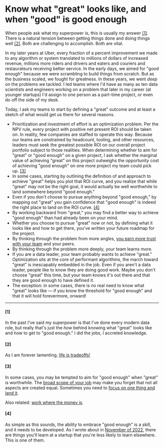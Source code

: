 # Know what "great" looks like, and when "good" is good enough

When people ask what my superpower is, this is usually my answer [[1]](#1). There is a natural tension between getting things done and doing things well [[2]](#2). Both are challenging to accomplish. Both are vital.

In my later years at Uber, every fraction of a percent improvement we made to any algorithm or system translated to millions of dollars of increased revenue, millions more riders and drivers and eaters and couriers and restaurateurs receiving better service. In the early days, we aimed for "good enough" because we were scrambling to build things from scratch. But as the business scaled, we fought for greatness. In these years, we went _deep_ on the problems we tackled. I led teams where I'd have as many as ten data scientists and engineers working on a problem that later in my career (at younger startups) I'd assign to one person as a part-time project, or even do off the side of my desk. 

Today, I ask my teams to start by defining a "great" outcome and at least a sketch of what would get us there for several reasons.
- Prioritization and investment of effort is an optimization problem. Per the NPV rule, every project with positive net present ROI should be taken on. In reality, few companies are staffed to operate this way. Because our teams are constrained by headcount, tooling, and other resources, leaders must  seek the greatest possible ROI on our overall project portfolio subject to those realities. When determining whether to aim for "great" or "good enough" on a given project, I ask whether the marginal value of achieving "great" on this project outweighs the opportunity cost of achieving "good enough" on one more project my team could pick up. [[3]](#3)
- In some cases, starting by outlining the definition of and approach to achieve "great" helps you plot that ROI curve, and you realize that while "great" may not be the right goal, it would actually be well worthwhile to land somewhere beyond "good enough." 
- Even if you don't choose to pursue anything beyond "good enough," by mapping out "great" you gain confidence that "good enough" is indeed the right place to land on the ROI curve. [[4]](#4)
- By working backward from "great," you may find a better way to achieve "good enough" than had already been on your mind.
- Whether you choose to pursue "great" now or not, by defining what it looks like and how to get there, you've written your future roadmap for the project.
- By thinking through the problem from more angles, [you earn more trust with your team](../engineering_leaders_do_their_jobs_better_when_their_technical_skills_remain_relevant/) and your peers.
- By thinking through the problem more deeply, your team learns more.
- If you are a data leader, your team probably wants to achieve "great." Optimization sits at the core of performant algorithms, the march toward "great" is inescapably embedded in the job. Even if you aren't a data leader, people like to know they are doing good work. Maybe you don't choose "great" this time, but your team knows it's out there and that they are good enough to have defined it. 
- The exception: in some cases, there is no real need to know what "great" looks like — if you know the threshold for "good enough" and that it will hold forevermore, onward! 


<!-- Let's contextualize this with the ever-popular 80/20 rule: what are you taking 80% of? If there is a maximum possible outcome that you can compute, then it's pretty easy to know what 80% of that goal would be. But if the maximum outcome approaches infinity, a better approach is to plan out the ideal approach and cut  -->


___

#### [1]
In the past I've said my superpower is that I've done every modern data role, but really that's just the _how_ behind knowing what "great" looks like and how to get to "good enough." I did the jobs, I accreted knowledge.
<!-- In the past I've said my superpower is that I've done [every modern data role](../build_teams_of_t_shapes/), but really that's just the _how_ behind knowing what "great" looks like and how to get to "good enough."  -->
<!-- knowledge accretion -->

#### [2]
As I am forever lamenting, [life is tradeoffs!](../life_is_tradeoffs/)

#### [3]
In some cases, you may be tempted to aim for "good enough" when "great" is worthwhile. The [broad scope of your job](../view_your_job_as_a_matrix/) may make you forget that not all aspects are created equal. Sometimes you need to [focus on one thing and land it](../focus_on_one_thing_land_it/).

Also related: [work where the money is](../where_does_your_company_make_money/).

#### [4]
As simple as this sounds, the ability to embrace "good enough" is a skill, and it needs to be developed. As I wrote about in [November of 2022](../../../posts/ml_products_today_tomorrow/), there are things you'll learn at a startup that you're less likely to learn elsewhere. This is one of them. 
